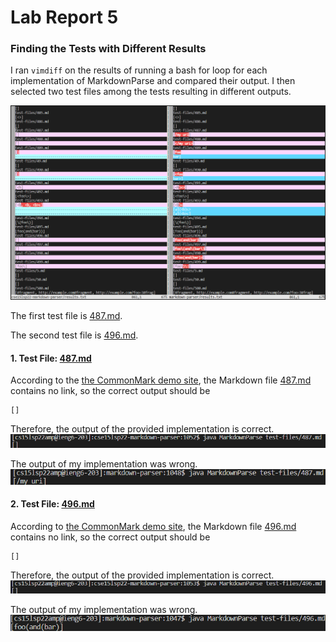 # Lab Report 5

### Finding the Tests with Different Results

I ran `vimdiff` on the results of running a bash for loop for each implementation of MarkdownParse and compared their output. 
I then selected two test files among the tests resulting in different outputs.

![Vimdiff][Vimdiff]

The first test file is [487.md][Test File 1]. 

The second test file is [496.md][Test File 2].

#### 1. Test File: [487.md][Test File 1]

According to the [the CommonMark demo site][CommonMark Demo Site], 
the Markdown file [487.md][Test File 1] contains no link, so the correct output should be 
```
[]
```

Therefore, the output of the provided implementation is correct.
![Provided Implementations's Output 1][Provided Output 1]

The output of my implementation was wrong.
![My Implementation's Output Test 1][My Output 1]

#### 2. Test File: [496.md][Test File 2]

According to [the CommonMark demo site][CommonMark Demo Site], 
the Markdown file [496.md][Test File 2] contains no link, so the correct output should be 
```
[]
```

Therefore, the output of the provided implementation is correct.
![Provided Implentation's Output 2][Provided Output 2]

The output of my implementation was wrong.
![My Implementation's Output Test 2][My Output 2]


[Test File 1]: https://github.com/thanhnhanlam/markdown-parser/blob/a3e7910dbc708af9b9e02cdea4bb4e9ed90bf7cd/test-files/487.md
[Test File 2]: https://github.com/thanhnhanlam/markdown-parser/blob/a3e7910dbc708af9b9e02cdea4bb4e9ed90bf7cd/test-files/496.md
[CommonMark Demo Site]: https://spec.commonmark.org/dingus/

[Vimdiff]: ./images/vimdiff.png
[My Output 1]: ./images/my-output-1.png
[Provided Output 1]: ./images/provided-output-1.png
[My Output 2]: ./images/my-output-2.png
[Provided Output 2]: ./images/provided-output-2.png

